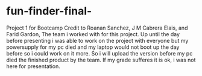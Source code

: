 # fun-finder-final-
Project 1 for Bootcamp
Credit to Roanan Sanchez, J M Cabrera Elais, and Farid Gardon, The team i worked with for this project. Up until the day before presenting i was able to work
on the project with everyone but my powersupply for my pc died and my laptop would not boot up the day before so i could work on it more. So i will upload the 
version before my pc died the finished product by the team. If my grade sufferes it is ok, i was not here for presentation.
